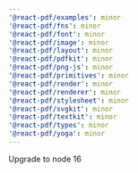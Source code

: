```yaml
---
'@react-pdf/examples': minor
'@react-pdf/fns': minor
'@react-pdf/font': minor
'@react-pdf/image': minor
'@react-pdf/layout': minor
'@react-pdf/pdfkit': minor
'@react-pdf/png-js': minor
'@react-pdf/primitives': minor
'@react-pdf/render': minor
'@react-pdf/renderer': minor
'@react-pdf/stylesheet': minor
'@react-pdf/svgkit': minor
'@react-pdf/textkit': minor
'@react-pdf/types': minor
'@react-pdf/yoga': minor
---
```


Upgrade to node 16
